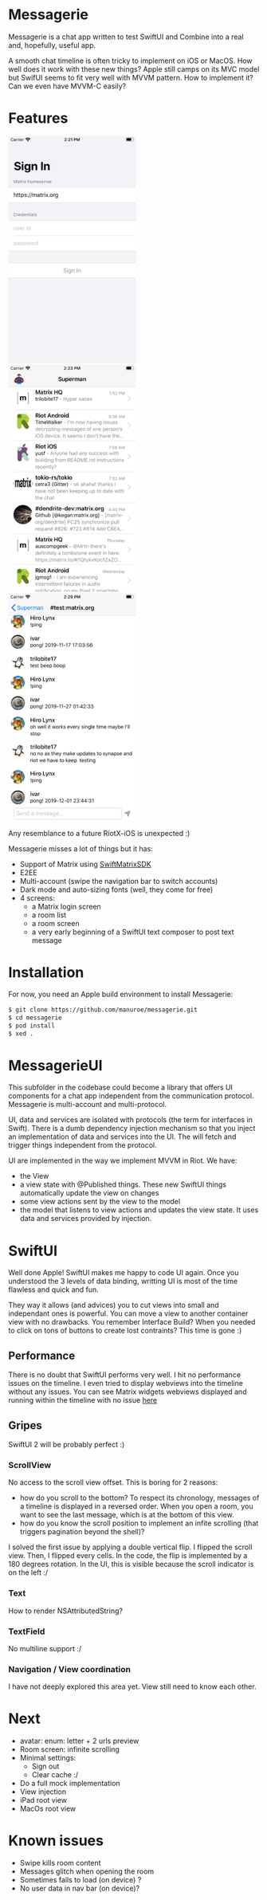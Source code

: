 # Messagerie

Messagerie is a chat app written to test SwiftUI and Combine into a real and, hopefully, useful app.

A smooth chat timeline is often tricky to implement on iOS or MacOS. How well does it work with these new things? 
Apple still camps on its MVC model but SwifUI seems to fit very well with MVVM pattern. How to implement it? Can we even have MVVM-C easily?



# Features

<p float="center">
  <img src="screenshots/login.png" width="256" />
  <img src="screenshots/room-list.png" width="256" /> 
  <img src="screenshots/room.png" width="256" />
</p>

Any resemblance to a future RiotX-iOS is unexpected :)

Messagerie misses a lot of things but it has:
- Support of Matrix using [SwiftMatrixSDK](https://github.com/matrix-org/matrix-ios-sdk)
- E2EE
- Multi-account (swipe the navigation bar to switch accounts)
- Dark mode and auto-sizing fonts (well, they come for free)
- 4 screens:
    - a Matrix login screen
    - a room list
    - a room screen
    - a very early beginning of a SwiftUI text composer to post text message
    

# Installation
For now, you need an Apple build environment to install Messagerie:

```
$ git clone https://github.com/manuroe/messagerie.git
$ cd messagerie
$ pod install
$ xed .
```


# MessagerieUI

This subfolder in the codebase could become a library that offers UI components for a chat app independent from the communication protocol. Messagerie is multi-account and multi-protocol.

UI, data and services are isolated with protocols (the term for interfaces in Swift). There is a dumb dependency injection mechanism so that you inject an implementation of data and services into the UI. The will fetch and trigger things independent from the protocol. 

UI are implemented in the way we implement MVVM in Riot. We have:
- the View
- a view state with @Published things. These new SwiftUI things automatically update the view on changes
- some view actions sent by the view to the model
- the model that listens to view actions and updates the view state. It uses data and services provided by injection.


# SwiftUI 
Well done Apple! SwiftUI makes me happy to code UI again. Once you understood the 3 levels of data binding, writting UI is most of the time flawless and quick and fun.

They way it allows (and advices) you to cut views into small and independant ones is powerful. You can move a view to another container view with no drawbacks. 
You remember Interface Build? When you needed to click on tons of buttons to create lost contraints? This time is gone :)

## Performance
There is no doubt that SwiftUI performs very well. I hit no performance issues on the timeline. I even tried to display webviews into the timeline without any issues. You can see Matrix widgets webviews displayed and running within the timeline with no issue [here](cdcd)


## Gripes
SwiftUI 2 will be probably perfect :)

### ScrollView
No access to the scroll view offset. This is boring for 2 reasons: 
- how do you scroll to the bottom?
    To respect its chronology, messages of a timeline is displayed in a reversed order. When you open a room, you want to see the last message, which is at the bottom of this view. 
- how do you know the scroll position to implement an infite scrolling (that triggers pagination beyond the shell)?

I solved the first issue by applying a double vertical flip. I flipped the scroll view. Then, I flipped every cells.
In the code, the flip is implemented by a 180 degrees rotation.
In the UI, this is visible because the scroll indicator is on the left :/

### Text
How to render NSAttributedString?

### TextField
No multiline support :/

### Navigation / View coordination
I have not deeply explored this area yet. View still need to know each other.



# Next
- avatar: enum: letter + 2 urls preview
- Room screen: infinite scrolling
- Minimal settings: 
    - Sign out
    - Clear cache :/
- Do a full mock implementation
- View injection
- iPad root view
- MacOs root view

# Known issues
- Swipe kills room content
- Messages glitch when opening the room
- Sometimes fails to load (on device) ? 
- No user data in nav bar (on device)?

